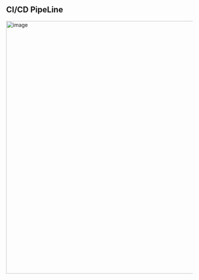 ## CI/CD PipeLine
<img width="680" alt="image" src="https://github.com/user-attachments/assets/cac102eb-da4d-44d1-b169-2066d93e79b5">

